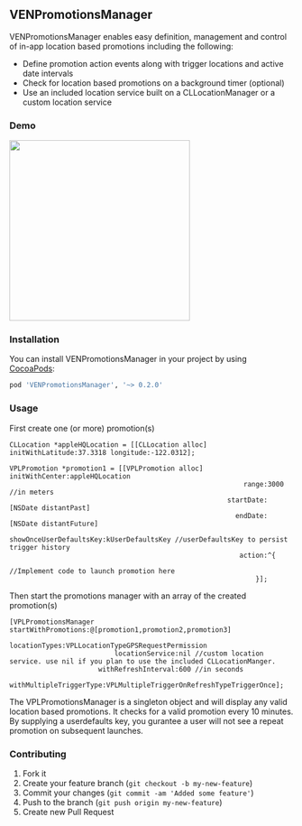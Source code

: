 ## VENPromotionsManager

VENPromotionsManager enables easy definition, management and control of in-app location based promotions including the following:
- Define promotion action events along with trigger locations and active date intervals
- Check for location based promotions on a background timer (optional)
- Use an included location service built on a CLLocationManager or a custom location service

### Demo
<img src="example.gif" width="320">


### Installation

You can install VENPromotionsManager in your project by using [CocoaPods](https://github.com/cocoapods/cocoapods):

```Ruby
pod 'VENPromotionsManager', '~> 0.2.0'
```
### Usage

First create one (or more) promotion(s)
```objc
CLLocation *appleHQLocation = [[CLLocation alloc] initWithLatitude:37.3318 longitude:-122.0312];

VPLPromotion *promotion1 = [[VPLPromotion alloc] initWithCenter:appleHQLocation
                                                          range:3000 //in meters
                                                      startDate:[NSDate distantPast]
                                                        endDate:[NSDate distantFuture]
                                        showOnceUserDefaultsKey:kUserDefaultsKey //userDefaultsKey to persist trigger history
                                                         action:^{
                                                                 //Implement code to launch promotion here
                                                             }];
 ```
 
Then start the promotions manager with an array of the created promotion(s)
```objc
[VPLPromotionsManager startWithPromotions:@[promotion1,promotion2,promotion3]
                            locationTypes:VPLLocationTypeGPSRequestPermission
                          locationService:nil //custom location service. use nil if you plan to use the included CLLocationManger.
                      withRefreshInterval:600 //in seconds
                  withMultipleTriggerType:VPLMultipleTriggerOnRefreshTypeTriggerOnce];
 ```
The VPLPromotionsManager is a singleton object and will display any valid location based promotions.  It checks for a valid promotion every 10 minutes.  By supplying a userdefaults key, you gurantee a user will not see a repeat promotion on subsequent launches.
### Contributing

1. Fork it
2. Create your feature branch (`git checkout -b my-new-feature`)
3. Commit your changes (`git commit -am 'Added some feature'`)
4. Push to the branch (`git push origin my-new-feature`)
5. Create new Pull Request
